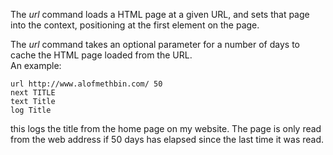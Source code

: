 The *url* command loads a HTML page at a given URL, and
	sets that page into the context, positioning at the first
	element on the page.

The *url* command takes an optional parameter for a number
	of days to cache the HTML page loaded from the URL.  
	An example:

~~~
url http://www.alofmethbin.com/ 50
next TITLE
text Title
log Title
~~~

this logs the title from the home page on my website.  The 
	page is only read from the web address if 50 days has elapsed
	since the last time it was read.
